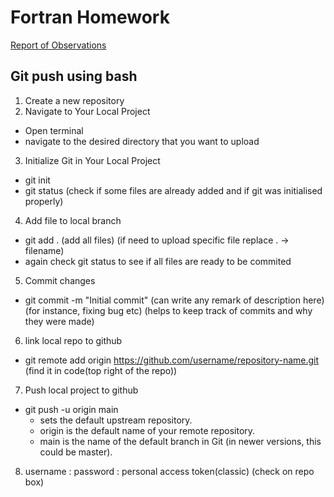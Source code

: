 # Fortran Homework


[Report of Observations](hw2/fortran_homework2.pdf)

## Git push using bash


1. Create a new repository
2. Navigate to Your Local Project
  - Open terminal
  - navigate to the desired directory that you want to upload
3. Initialize Git in Your Local Project
  - git init
  - git status (check if some files are already added and if git was initialised properly)
4. Add file to local branch
  - git add . (add all files) (if need to upload specific file replace . -> filename)
  - again check git status to see if all files are ready to be commited
5. Commit changes 
  - git commit -m "Initial commit" (can write any remark of description here) (for instance, fixing bug etc) (helps to keep track of commits and why they were made)

6. link local repo to github
  - git remote add origin https://github.com/username/repository-name.git (find it in code(top right of the repo))
7. Push local project to github
  - git push -u origin main
    - sets the default upstream repository.
    - origin is the default name of your remote repository.
    - main is the name of the default branch in Git (in newer versions, this could be master).
   
8. username :
   password : personal access token(classic) (check on repo box)

